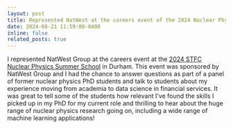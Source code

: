 ```yaml
---
layout: post
title: Represented NatWest at the careers event of the 2024 Nuclear Physics Summer School in Durham
date: 2024-08-21 11:59:00-0400
inline: false
related_posts: true
---
```


I represented NatWest Group at the careers event at the [2024 STFC Nuclear Physics Summer School](https://indico.cern.ch/event/1378624/) in Durham.
This event was sponsored by NatWest Group and I had the chance to answer questions as part of a panel of former nuclear physics PhD students and talk to students about my experience moving from academia to data science in financial services.
It was great to tell some of the students how relevant I've found the skills I picked up in my PhD for my current role and thrilling to hear about the huge range of nuclear physics research going on, including a wide range of machine learning applications!

